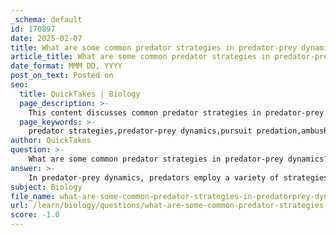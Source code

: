 ```yaml
---
_schema: default
id: 170897
date: 2025-02-07
title: What are some common predator strategies in predator-prey dynamics?
article_title: What are some common predator strategies in predator-prey dynamics?
date_format: MMM DD, YYYY
post_on_text: Posted on
seo:
  title: QuickTakes | Biology
  page_description: >-
    This content discusses common predator strategies in predator-prey dynamics, including pursuit predation, ambush predation, social hunting, and others, highlighting their impact on ecosystems and evolutionary relationships.
  page_keywords: >-
    predator strategies,predator-prey dynamics,pursuit predation,ambush predation,social hunting,foraging strategies,chemical cues,tracking,deception,mimicry,optimum foraging theory,co-evolution
author: QuickTakes
question: >-
    What are some common predator strategies in predator-prey dynamics?
answer: >-
    In predator-prey dynamics, predators employ a variety of strategies to effectively hunt and capture their prey. These strategies can significantly influence prey behavior, population dynamics, and the overall structure of ecosystems. Here are some common predator strategies:\n\n1. **Pursuit Predation**: This strategy involves actively chasing and capturing prey. Predators that use this method often rely on speed, stamina, and agility. For example, cheetahs are known for their incredible speed, allowing them to chase down fast-moving prey like gazelles.\n\n2. **Ambush Predation**: Ambush predators lie in wait for their prey to come close before launching a surprise attack. This strategy is characterized by stealth and patience. Examples include crocodiles and certain species of snakes, which remain motionless until the right moment to strike.\n\n3. **Social Hunting**: Some predators hunt in groups, which can increase their success rate in capturing prey. This strategy is often seen in species like wolves and lions, where coordinated efforts allow them to take down larger or more agile prey than they could manage alone.\n\n4. **Foraging Strategies**: Predators may also employ different foraging strategies based on the availability of prey and environmental conditions. This can include searching for prey in specific habitats or using tools to access food, as seen in some bird species that use sticks to extract insects from tree bark.\n\n5. **Chemical Cues and Tracking**: Many predators utilize chemical cues to locate prey. For instance, some carnivorous plants attract and capture insects using sweet-smelling nectar, while certain mammals can track prey by scent.\n\n6. **Deception and Mimicry**: Some predators use deception to lure prey into vulnerable positions. For example, anglerfish use a bioluminescent lure to attract smaller fish, while some spiders create webs that mimic the appearance of flowers to attract pollinators.\n\n7. **Optimal Foraging Theory**: Predators often make decisions based on the energy profitability of their hunting efforts. They assess the trade-off between search time (the time spent looking for prey) and handling time (the time spent capturing and consuming prey) to maximize their energy intake. This decision-making process can lead to changes in prey selection based on availability and energy costs.\n\nThese strategies highlight the complex interactions between predators and prey, which are shaped by evolutionary pressures and ecological dynamics. As predators adapt their hunting techniques, prey species concurrently evolve defenses, leading to a continuous cycle of adaptation known as co-evolution. Understanding these strategies is crucial for comprehending the broader implications of predator-prey relationships in ecosystems.
subject: Biology
file_name: what-are-some-common-predator-strategies-in-predatorprey-dynamics.md
url: /learn/biology/questions/what-are-some-common-predator-strategies-in-predatorprey-dynamics
score: -1.0
---
```


&nbsp;